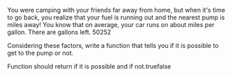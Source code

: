 You were camping with your friends far away from home, but when it's time to go back, you realize that your fuel is running out and the nearest pump is miles away! You know that on average, your car runs on about miles per gallon. There are gallons left. 50252

Considering these factors, write a function that tells you if it is possible to get to the pump or not.

Function should return if it is possible and if not.truefalse
